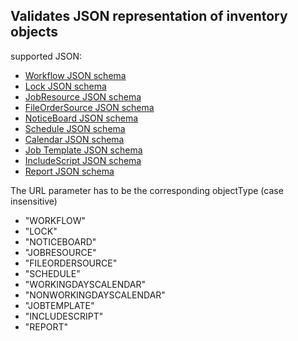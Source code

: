 <h2>Validates JSON representation of inventory objects</h2>
<p>supported JSON:
<ul>
	<li><a href="../../../../../inventory/schemas/workflow/workflow-schema.json" target="workflow">Workflow JSON schema</a></li>
	<li><a href="../../../../../inventory/schemas/lock/lock-schema.json" target="lock">Lock JSON schema</a></li>
	<li><a href="../../../../../inventory/schemas/jobresource/jobResource-schema.json" target="jobresource">JobResource JSON schema</a></li>
	<li><a href="../../../../../inventory/schemas/fileordersource/fileOrderSource-schema.json" target="fileordersource">FileOrderSource JSON schema</a></li>
	<li><a href="../../../../../inventory/schemas/board/board-schema.json" target="board">NoticeBoard JSON schema</a></li>
	<li><a href="../../../../../inventory/schemas/schedule/schedule-schema.json" target="order">Schedule JSON schema</a></li>
	<li><a href="../../../../../inventory/schemas/calendar/calendar-schema.json" target="calendar">Calendar JSON schema</a></li>
	<li><a href="../../../../../inventory/schemas/jobTemplate/jobTemplate-schema.json" target="jobTemplate">Job Template JSON schema</a></li>
	<li><a href="../../../../../inventory/schemas/script/script-schema.json" target="script">IncludeScript JSON schema</a></li>
	<li><a href="../../../../../inventory/schemas/report/report-schema.json" target="report">Report JSON schema</a></li>
</ul>
</p>
<p>The URL parameter has to be the corresponding objectType (case insensitive)
<ul>
	<li>"WORKFLOW"</li>
    <li>"LOCK"</li>
    <li>"NOTICEBOARD"</li>
    <li>"JOBRESOURCE"</li>
    <li>"FILEORDERSOURCE"</li>
    <li>"SCHEDULE"</li>
    <li>"WORKINGDAYSCALENDAR"</li>
    <li>"NONWORKINGDAYSCALENDAR"</li>
    <li>"JOBTEMPLATE"</li>
    <li>"INCLUDESCRIPT"</li>
    <li>"REPORT"</li>
</ul>
</p>